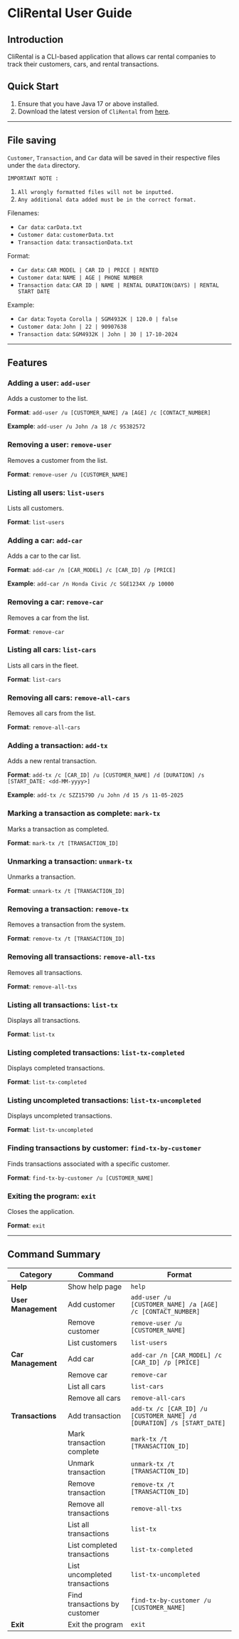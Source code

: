 # CliRental User Guide

## Introduction

CliRental is a CLI-based application that allows car rental companies to track their customers, cars, and rental transactions.

## Quick Start

1. Ensure that you have Java 17 or above installed.
2. Download the latest version of `CliRental` from [here](https://github.com/AY2425S1-CS2113-T11-3/tp/releases).

---

## File saving

`Customer`, `Transaction`, and `Car` data will be saved in their respective files under the `data` directory.

`IMPORTANT NOTE :`

1. `All wrongly formatted files will not be inputted.`
2. `Any additional data added must be in the correct format.`

Filenames:

- `Car data`: `carData.txt`
- `Customer data`: `customerData.txt`
- `Transaction data`: `transactionData.txt`

Format:

- `Car data`: `CAR MODEL | CAR ID | PRICE | RENTED`
- `Customer data`: `NAME | AGE | PHONE NUMBER`
- `Transaction data`: `CAR ID | NAME | RENTAL DURATION(DAYS) | RENTAL START DATE`

Example:

- `Car data`: `Toyota Corolla | SGM4932K | 120.0 | false`
- `Customer data`: `John | 22 | 90907638`
- `Transaction data`: `SGM4932K | John | 30 | 17-10-2024`

---

## Features

### Adding a user: `add-user`

Adds a customer to the list.

**Format**: `add-user /u [CUSTOMER_NAME] /a [AGE] /c [CONTACT_NUMBER]`

**Example**: `add-user /u John /a 18 /c 95382572`

### Removing a user: `remove-user`

Removes a customer from the list.

**Format**: `remove-user /u [CUSTOMER_NAME]`

### Listing all users: `list-users`

Lists all customers.

**Format**: `list-users`

### Adding a car: `add-car`

Adds a car to the car list.

**Format**: `add-car /n [CAR_MODEL] /c [CAR_ID] /p [PRICE]`

**Example**: `add-car /n Honda Civic /c SGE1234X /p 10000`

### Removing a car: `remove-car`

Removes a car from the list.

**Format**: `remove-car`

### Listing all cars: `list-cars`

Lists all cars in the fleet.

**Format**: `list-cars`

### Removing all cars: `remove-all-cars`

Removes all cars from the list.

**Format**: `remove-all-cars`

### Adding a transaction: `add-tx`

Adds a new rental transaction.

**Format**: `add-tx /c [CAR_ID] /u [CUSTOMER_NAME] /d [DURATION] /s [START_DATE: <dd-MM-yyyy>]`

**Example**: `add-tx /c SZZ1579D /u John /d 15 /s 11-05-2025`

### Marking a transaction as complete: `mark-tx`

Marks a transaction as completed.

**Format**: `mark-tx /t [TRANSACTION_ID]`

### Unmarking a transaction: `unmark-tx`

Unmarks a transaction.

**Format**: `unmark-tx /t [TRANSACTION_ID]`

### Removing a transaction: `remove-tx`

Removes a transaction from the system.

**Format**: `remove-tx /t [TRANSACTION_ID]`

### Removing all transactions: `remove-all-txs`

Removes all transactions.

**Format**: `remove-all-txs`

### Listing all transactions: `list-tx`

Displays all transactions.

**Format**: `list-tx`

### Listing completed transactions: `list-tx-completed`

Displays completed transactions.

**Format**: `list-tx-completed`

### Listing uncompleted transactions: `list-tx-uncompleted`

Displays uncompleted transactions.

**Format**: `list-tx-uncompleted`

### Finding transactions by customer: `find-tx-by-customer`

Finds transactions associated with a specific customer.

**Format**: `find-tx-by-customer /u [CUSTOMER_NAME]`

### Exiting the program: `exit`

Closes the application.

**Format**: `exit`

---

## Command Summary

| **Category**       | **Command**                                      | **Format**                                                        |
|--------------------|--------------------------------------------------|-------------------------------------------------------------------|
| **Help**           | Show help page                                   | `help`                                                            |
| **User Management**| Add customer                                     | `add-user /u [CUSTOMER_NAME] /a [AGE] /c [CONTACT_NUMBER]`        |
|                    | Remove customer                                  | `remove-user /u [CUSTOMER_NAME]`                                  |
|                    | List customers                                   | `list-users`                                                      |
| **Car Management** | Add car                                          | `add-car /n [CAR_MODEL] /c [CAR_ID] /p [PRICE]`                   |
|                    | Remove car                                       | `remove-car`                                                      |
|                    | List all cars                                    | `list-cars`                                                       |
|                    | Remove all cars                                  | `remove-all-cars`                                                 |
| **Transactions**   | Add transaction                                 | `add-tx /c [CAR_ID] /u [CUSTOMER_NAME] /d [DURATION] /s [START_DATE]` |
|                    | Mark transaction complete                        | `mark-tx /t [TRANSACTION_ID]`                                     |
|                    | Unmark transaction                               | `unmark-tx /t [TRANSACTION_ID]`                                   |
|                    | Remove transaction                               | `remove-tx /t [TRANSACTION_ID]`                                   |
|                    | Remove all transactions                          | `remove-all-txs`                                                  |
|                    | List all transactions                            | `list-tx`                                                         |
|                    | List completed transactions                      | `list-tx-completed`                                               |
|                    | List uncompleted transactions                    | `list-tx-uncompleted`                                             |
|                    | Find transactions by customer                    | `find-tx-by-customer /u [CUSTOMER_NAME]`                          |
| **Exit**           | Exit the program                                 | `exit`                                                            |
